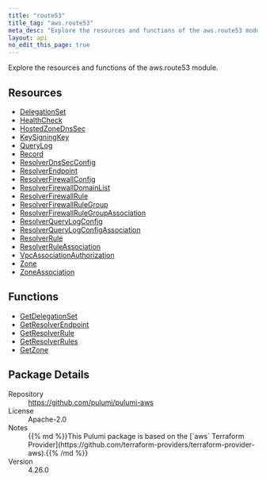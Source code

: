 ```yaml
---
title: "route53"
title_tag: "aws.route53"
meta_desc: "Explore the resources and functions of the aws.route53 module."
layout: api
no_edit_this_page: true
---
```


<!-- WARNING: this file was generated by Pulumi Docs Generator. -->
<!-- Do not edit by hand unless you're certain you know what you are doing! -->

Explore the resources and functions of the aws.route53 module.

<h2 id="resources">Resources</h2>
<ul class="api">
    <li><a href="delegationset" title="DelegationSet"><span class="api-symbol api-symbol--resource"></span>DelegationSet</a></li>
    <li><a href="healthcheck" title="HealthCheck"><span class="api-symbol api-symbol--resource"></span>HealthCheck</a></li>
    <li><a href="hostedzonednssec" title="HostedZoneDnsSec"><span class="api-symbol api-symbol--resource"></span>HostedZoneDnsSec</a></li>
    <li><a href="keysigningkey" title="KeySigningKey"><span class="api-symbol api-symbol--resource"></span>KeySigningKey</a></li>
    <li><a href="querylog" title="QueryLog"><span class="api-symbol api-symbol--resource"></span>QueryLog</a></li>
    <li><a href="record" title="Record"><span class="api-symbol api-symbol--resource"></span>Record</a></li>
    <li><a href="resolverdnssecconfig" title="ResolverDnsSecConfig"><span class="api-symbol api-symbol--resource"></span>ResolverDnsSecConfig</a></li>
    <li><a href="resolverendpoint" title="ResolverEndpoint"><span class="api-symbol api-symbol--resource"></span>ResolverEndpoint</a></li>
    <li><a href="resolverfirewallconfig" title="ResolverFirewallConfig"><span class="api-symbol api-symbol--resource"></span>ResolverFirewallConfig</a></li>
    <li><a href="resolverfirewalldomainlist" title="ResolverFirewallDomainList"><span class="api-symbol api-symbol--resource"></span>ResolverFirewallDomainList</a></li>
    <li><a href="resolverfirewallrule" title="ResolverFirewallRule"><span class="api-symbol api-symbol--resource"></span>ResolverFirewallRule</a></li>
    <li><a href="resolverfirewallrulegroup" title="ResolverFirewallRuleGroup"><span class="api-symbol api-symbol--resource"></span>ResolverFirewallRuleGroup</a></li>
    <li><a href="resolverfirewallrulegroupassociation" title="ResolverFirewallRuleGroupAssociation"><span class="api-symbol api-symbol--resource"></span>ResolverFirewallRuleGroupAssociation</a></li>
    <li><a href="resolverquerylogconfig" title="ResolverQueryLogConfig"><span class="api-symbol api-symbol--resource"></span>ResolverQueryLogConfig</a></li>
    <li><a href="resolverquerylogconfigassociation" title="ResolverQueryLogConfigAssociation"><span class="api-symbol api-symbol--resource"></span>ResolverQueryLogConfigAssociation</a></li>
    <li><a href="resolverrule" title="ResolverRule"><span class="api-symbol api-symbol--resource"></span>ResolverRule</a></li>
    <li><a href="resolverruleassociation" title="ResolverRuleAssociation"><span class="api-symbol api-symbol--resource"></span>ResolverRuleAssociation</a></li>
    <li><a href="vpcassociationauthorization" title="VpcAssociationAuthorization"><span class="api-symbol api-symbol--resource"></span>VpcAssociationAuthorization</a></li>
    <li><a href="zone" title="Zone"><span class="api-symbol api-symbol--resource"></span>Zone</a></li>
    <li><a href="zoneassociation" title="ZoneAssociation"><span class="api-symbol api-symbol--resource"></span>ZoneAssociation</a></li>
</ul>

<h2 id="functions">Functions</h2>
<ul class="api">
    <li><a href="getdelegationset" title="GetDelegationSet"><span class="api-symbol api-symbol--function"></span>GetDelegationSet</a></li>
    <li><a href="getresolverendpoint" title="GetResolverEndpoint"><span class="api-symbol api-symbol--function"></span>GetResolverEndpoint</a></li>
    <li><a href="getresolverrule" title="GetResolverRule"><span class="api-symbol api-symbol--function"></span>GetResolverRule</a></li>
    <li><a href="getresolverrules" title="GetResolverRules"><span class="api-symbol api-symbol--function"></span>GetResolverRules</a></li>
    <li><a href="getzone" title="GetZone"><span class="api-symbol api-symbol--function"></span>GetZone</a></li>
</ul>

<h2 id="package-details">Package Details</h2>
<dl class="package-details">
	<dt>Repository</dt>
	<dd><a href="https://github.com/pulumi/pulumi-aws">https://github.com/pulumi/pulumi-aws</a></dd>
	<dt>License</dt>
	<dd>Apache-2.0</dd>
	<dt>Notes</dt>
	<dd>{{% md %}}This Pulumi package is based on the [`aws` Terraform Provider](https://github.com/terraform-providers/terraform-provider-aws).{{% /md %}}</dd>
	<dt>Version</dt>
	<dd>4.26.0</dd>
</dl>

